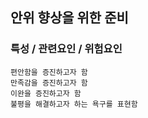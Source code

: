 ## 안위 향상을 위한 준비



### 특성 / 관련요인 / 위험요인

>   

    편안함을 증진하고자 함
    만족감을 증진하고자 함
    이완을 증진하고자 함
    불평을 해결하고자 하는 욕구를 표현함

